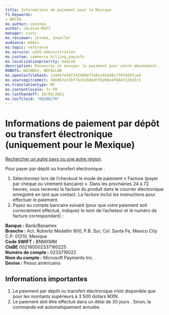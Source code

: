 ```yaml
---
title: Informations de paiement pour le Mexique
f1.keywords:
- NOCSH
ms.author: cmcatee
author: cmcatee-MSFT
manager: scotv
ms.reviewer: jkinma, jmueller
audience: Admin
ms.topic: reference
ms.service: o365-administration
ms.custom: commerce_billing_payinfo
ms.localizationpriority: medium
description: Découvrez où envoyer le paiement pour votre abonnement.
ROBOTS: NOINDEX, NOFOLLOW
ms.openlocfilehash: 1a9de7e58f243460effe8ce45448cf79fb2bfce4
ms.sourcegitcommit: d4b867e37bf741528ded7fb289e4f6847228d2c5
ms.translationtype: MT
ms.contentlocale: fr-FR
ms.lasthandoff: 10/06/2021
ms.locfileid: "60206276"
---
```

# <a name="payment-information-by-deposit-or-electronic-transfer-only-for-mexico"></a>Informations de paiement par dépôt ou transfert électronique (uniquement pour le Mexique)

[Rechercher un autre pays ou une autre région](../billing-and-payments/pay-for-your-subscription.md).

Pour payer par dépôt ou transfert électronique :

1. Sélectionnez lors de l’checkout le mode de paiement « Facture (payer par chèque ou virement bancaire) ». Dans les prochaines 24 à 72 heures, vous recevrez la facture du produit dans le courrier électronique enregistré en tant que contact. La facture inclut les instructions pour effectuer le paiement.
2. Payez au compte bancaire suivant (pour que votre paiement soit correctement effectué, indiquez le nom de l’acheteur et le numéro de facture correspondant) :  

**Banque :** Bank/Banamex  
**Branche :** Act. Roberto Medellin 800, P.B. Sur, Col. Santa Fe, Mexico City C.P. 01210, Mexique  
**Code SWIFT :** BNMXMM  
**ClaBE** 002180002337160225  
**Numéro de compte :** 0233716022  
**Nom du compte :** Microsoft Payments Inc.  
**Devise :** Pesos américains

## <a name="important-information"></a>Informations importantes

1. Le paiement par dépôt ou transfert électronique n’est disponible que pour les montants supérieurs à 3 500 dollars MXN.
2. Le paiement doit être effectué dans un délai de 30 jours . Sinon, la commande est automatiquement annulée.
